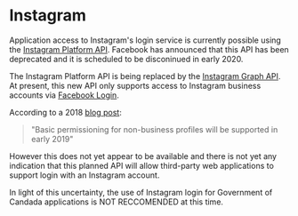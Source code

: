 # Instagram

Application access to Instagram's login service is currently possible using the
[Instagram Platform API](https://www.instagram.com/developer/). Facebook has
announced that this API has been deprecated and it is scheduled to be
disconinued in early 2020.

The Instagram Platform API is being replaced by the [Instagram Graph
API](https://developers.facebook.com/docs/instagram-api). At present, this new
API only supports access to Instagram business accounts via [Facebook
Login](Facebook-en.md).

According to a 2018 [blog
post](https://developers.facebook.com/blog/post/2018/01/30/instagram-graph-api-updates/):

>"Basic permissioning for non-business profiles will be supported in early 2019"

However this does not yet appear to be available and there is not yet any
indication that this planned API will allow third-party web applications to
support login with an Instagram account.

In light of this uncertainty, the use of Instagram login for Government of
Candada applications is NOT RECCOMENDED at this time.
